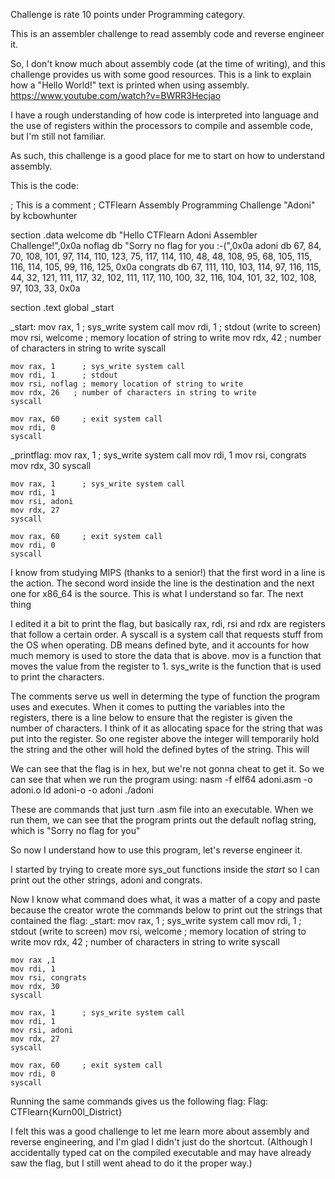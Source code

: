 Challenge is rate 10 points under Programming category.

This is an assembler challenge to read assembly code and reverse engineer it.

So, I don't know much about assembly code (at the time of writing), and this challenge provides us with some good resources. 
This is a link to explain how a "Hello World!" text is printed when using assembly.
https://www.youtube.com/watch?v=BWRR3Hecjao

I have a rough understanding of how code is interpreted into language and the use of registers within the processors to compile and assemble code, but I'm still not familiar.

As such, this challenge is a good place for me to start on how to understand assembly.

This is the code:

; This is a comment
; CTFlearn Assembly Programming Challenge "Adoni" by kcbowhunter

section .data
    welcome db "Hello CTFlearn Adoni Assembler Challenge!",0x0a
    noflag db "Sorry no flag for you :-(",0x0a
    adoni db 67, 84, 70, 108, 101, 97, 114, 110, 123, 75, 117, 114, 110, 48, 48, 108, 95, 68, 105, 115, 116, 114, 105, 99, 116, 125, 0x0a
    congrats db 67, 111, 110, 103, 114, 97, 116, 115, 44, 32, 121, 111, 117, 32, 102, 111, 117, 110, 100, 32, 116, 104, 101, 32, 102, 108, 97, 103, 33, 0x0a

section .text
    global _start

_start:
    mov rax, 1      ; sys_write system call
    mov rdi, 1      ; stdout (write to screen)
    mov rsi, welcome   ; memory location of string to write
    mov rdx, 42     ; number of characters in string to write
    syscall

    mov rax, 1      ; sys_write system call
    mov rdi, 1      ; stdout
    mov rsi, noflag ; memory location of string to write
    mov rdx, 26   ; number of characters in string to write
    syscall

    mov rax, 60     ; exit system call
    mov rdi, 0
    syscall

_printflag:
    mov rax, 1      ; sys_write system call
    mov rdi, 1
    mov rsi, congrats
    mov rdx, 30
    syscall

    mov rax, 1      ; sys_write system call
    mov rdi, 1
    mov rsi, adoni
    mov rdx, 27
    syscall

    mov rax, 60     ; exit system call
    mov rdi, 0
    syscall

I know from studying MIPS (thanks to a senior!) that the first word in a line is the action.
The second word inside the line is the destination and the next one for x86_64 is the source.
This is what I understand so far. 
The next thing 

I edited it a bit to print the flag, but basically rax, rdi, rsi and rdx are registers that follow a certain order.
A syscall is a system call that requests stuff from the OS when operating.
DB means defined byte, and it accounts for how much memory is used to store the data that is above.
mov is a function that moves the value from the register to 1.
sys_write is the function that is used to print the characters.

The comments serve us well in determing the type of function the program uses and executes. 
When it comes to putting the variables into the registers, there is a line below to ensure that the register is given the number of characters. I think of it as allocating space for the string that was put into the register. So one register above the integer will temporarily hold the string and the other will hold the defined bytes of the string.
This will 

We can see that the flag is in hex, but we're not gonna cheat to get it. So we can see that when we run the program using:
nasm -f elf64 adoni.asm -o adoni.o
ld adoni-o -o adoni
./adoni

These are commands that just turn .asm file into an executable.
When we run them, we can see that the program prints out the default noflag string, which is "Sorry no flag for you"

So now I understand how to use this program, let's reverse engineer it.

I started by trying to create more sys_out functions inside the _start_ so I can print out the other strings, adoni and congrats.

Now I know what command does what, it was a matter of a copy and paste because the creator wrote the commands below to print out the strings that contained the flag:
_start:
    mov rax, 1      ; sys_write system call
    mov rdi, 1      ; stdout (write to screen)
    mov rsi, welcome   ; memory location of string to write
    mov rdx, 42     ; number of characters in string to write
    syscall

    mov rax ,1 
    mov rdi, 1
    mov rsi, congrats
    mov rdx, 30
    syscall

    mov rax, 1      ; sys_write system call
    mov rdi, 1
    mov rsi, adoni
    mov rdx, 27
    syscall

    mov rax, 60     ; exit system call
    mov rdi, 0
    syscall

Running the same commands gives us the following flag:
Flag: CTFlearn{Kurn00l_District}

I felt this was a good challenge to let me learn more about assembly and reverse engineering, and I'm glad I didn't just do the shortcut. (Although I accidentally typed cat on the compiled executable and may have already saw the flag, but I still went ahead to do it the proper way.)



